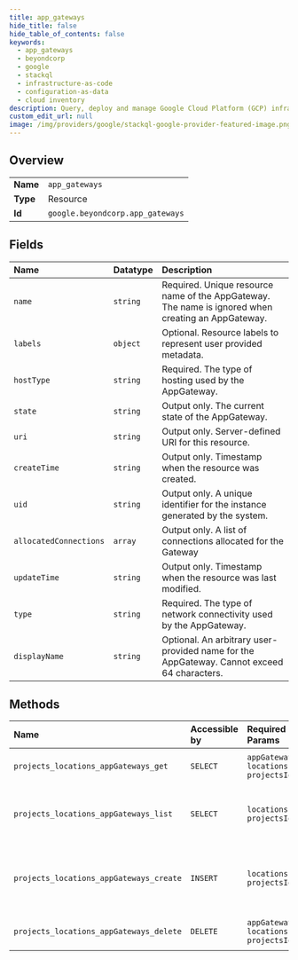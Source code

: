 ```yaml
---
title: app_gateways
hide_title: false
hide_table_of_contents: false
keywords:
  - app_gateways
  - beyondcorp
  - google    
  - stackql
  - infrastructure-as-code
  - configuration-as-data
  - cloud inventory
description: Query, deploy and manage Google Cloud Platform (GCP) infrastructure and resources using SQL
custom_edit_url: null
image: /img/providers/google/stackql-google-provider-featured-image.png
---
```

  
    

## Overview
<table><tbody>
<tr><td><b>Name</b></td><td><code>app_gateways</code></td></tr>
<tr><td><b>Type</b></td><td>Resource</td></tr>
<tr><td><b>Id</b></td><td><code>google.beyondcorp.app_gateways</code></td></tr>
</tbody></table>

## Fields
| Name | Datatype | Description |
|:-----|:---------|:------------|
| `name` | `string` | Required. Unique resource name of the AppGateway. The name is ignored when creating an AppGateway. |
| `labels` | `object` | Optional. Resource labels to represent user provided metadata. |
| `hostType` | `string` | Required. The type of hosting used by the AppGateway. |
| `state` | `string` | Output only. The current state of the AppGateway. |
| `uri` | `string` | Output only. Server-defined URI for this resource. |
| `createTime` | `string` | Output only. Timestamp when the resource was created. |
| `uid` | `string` | Output only. A unique identifier for the instance generated by the system. |
| `allocatedConnections` | `array` | Output only. A list of connections allocated for the Gateway |
| `updateTime` | `string` | Output only. Timestamp when the resource was last modified. |
| `type` | `string` | Required. The type of network connectivity used by the AppGateway. |
| `displayName` | `string` | Optional. An arbitrary user-provided name for the AppGateway. Cannot exceed 64 characters. |
## Methods
| Name | Accessible by | Required Params | Description |
|:-----|:--------------|:----------------|:------------|
| `projects_locations_appGateways_get` | `SELECT` | `appGatewaysId, locationsId, projectsId` | Gets details of a single AppGateway. |
| `projects_locations_appGateways_list` | `SELECT` | `locationsId, projectsId` | Lists AppGateways in a given project and location. |
| `projects_locations_appGateways_create` | `INSERT` | `locationsId, projectsId` | Creates a new AppGateway in a given project and location. |
| `projects_locations_appGateways_delete` | `DELETE` | `appGatewaysId, locationsId, projectsId` | Deletes a single AppGateway. |
